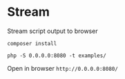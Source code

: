 # Stream
Stream script output to browser

`composer install`

`php -S 0.0.0.0:8080 -t examples/`

Open in browser `http://0.0.0.0:8080/`
